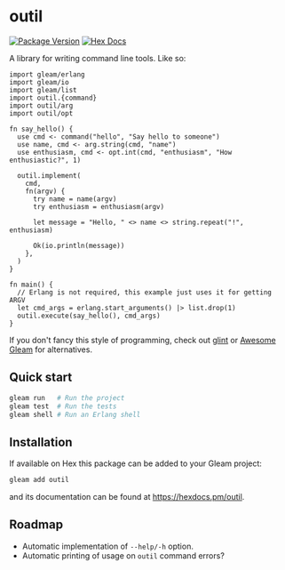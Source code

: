 # outil

[![Package Version](https://img.shields.io/hexpm/v/outil)](https://hex.pm/packages/outil)
[![Hex Docs](https://img.shields.io/badge/hex-docs-ffaff3)](https://hexdocs.pm/outil/)

A library for writing command line tools. Like so:

```gleam
import gleam/erlang
import gleam/io
import gleam/list
import outil.{command}
import outil/arg
import outil/opt

fn say_hello() {
  use cmd <- command("hello", "Say hello to someone")
  use name, cmd <- arg.string(cmd, "name")
  use enthusiasm, cmd <- opt.int(cmd, "enthusiasm", "How enthusiastic?", 1)

  outil.implement(
    cmd,
    fn(argv) {
      try name = name(argv)
      try enthusiasm = enthusiasm(argv)

      let message = "Hello, " <> name <> string.repeat("!", enthusiasm)

      Ok(io.println(message))
    },
  )
}

fn main() {
  // Erlang is not required, this example just uses it for getting ARGV
  let cmd_args = erlang.start_arguments() |> list.drop(1)
  outil.execute(say_hello(), cmd_args)
}
```

If you don't fancy this style of programming, check out [glint] or [Awesome Gleam] for alternatives.

[glint]: https://github.com/tanklesxl/glint
[Awesome Gleam]: https://github.com/gleam-lang/awesome-gleam#cli

## Quick start

```sh
gleam run   # Run the project
gleam test  # Run the tests
gleam shell # Run an Erlang shell
```

## Installation

If available on Hex this package can be added to your Gleam project:

```sh
gleam add outil
```

and its documentation can be found at <https://hexdocs.pm/outil>.

## Roadmap

* Automatic implementation of `--help/-h` option.
* Automatic printing of usage on `outil` command errors?
